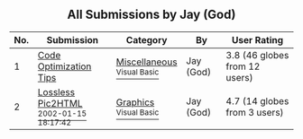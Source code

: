 ﻿<div align="center">

## All Submissions by Jay \(God\)

</div>

No.  | Submission | Category | By   | User Rating
---- | ---------- | -------- | ---- | -----------
1 | [Code Optimization Tips<br />](https://github.com/Planet-Source-Code/jay-god-code-optimization-tips__1-30210) | [Miscellaneous<br /><sup>Visual Basic</sup>](../ByCategory/miscellaneous__1-1.md) | Jay \(God\) | 3.8 (46 globes from 12 users)
2 | [Lossless Pic2HTML<br /><sup>2002-01-15 18:17:42</sup>](https://github.com/Planet-Source-Code/jay-god-lossless-pic2html__1-30841) | [Graphics<br /><sup>Visual Basic</sup>](../ByCategory/graphics__1-46.md) | Jay \(God\) | 4.7 (14 globes from 3 users)
